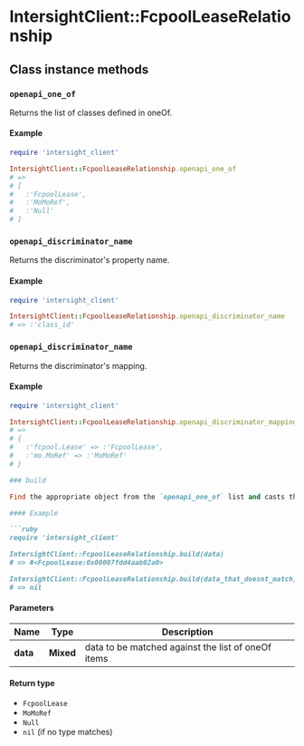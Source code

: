 # IntersightClient::FcpoolLeaseRelationship

## Class instance methods

### `openapi_one_of`

Returns the list of classes defined in oneOf.

#### Example

```ruby
require 'intersight_client'

IntersightClient::FcpoolLeaseRelationship.openapi_one_of
# =>
# [
#   :'FcpoolLease',
#   :'MoMoRef',
#   :'Null'
# ]
```

### `openapi_discriminator_name`

Returns the discriminator's property name.

#### Example

```ruby
require 'intersight_client'

IntersightClient::FcpoolLeaseRelationship.openapi_discriminator_name
# => :'class_id'
```

### `openapi_discriminator_name`

Returns the discriminator's mapping.

#### Example

```ruby
require 'intersight_client'

IntersightClient::FcpoolLeaseRelationship.openapi_discriminator_mapping
# =>
# {
#   :'fcpool.Lease' => :'FcpoolLease',
#   :'mo.MoRef' => :'MoMoRef'
# }

### build

Find the appropriate object from the `openapi_one_of` list and casts the data into it.

#### Example

```ruby
require 'intersight_client'

IntersightClient::FcpoolLeaseRelationship.build(data)
# => #<FcpoolLease:0x00007fdd4aab02a0>

IntersightClient::FcpoolLeaseRelationship.build(data_that_doesnt_match)
# => nil
```

#### Parameters

| Name | Type | Description |
| ---- | ---- | ----------- |
| **data** | **Mixed** | data to be matched against the list of oneOf items |

#### Return type

- `FcpoolLease`
- `MoMoRef`
- `Null`
- `nil` (if no type matches)


